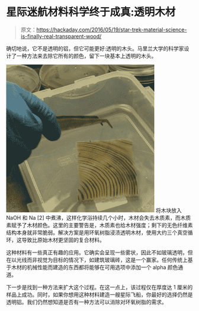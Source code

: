 # 星际迷航材料科学终于成真:透明木材

> 原文：<https://hackaday.com/2016/05/19/star-trek-material-science-is-finally-real-transparent-wood/>

确切地说，它不是透明的铝，但它可能更好:透明的木头。马里兰大学的科学家设计了一种方法来去除它所有的颜色，留下一块基本上透明的木头。

[![IMG_20160518_110605](img/8312721d2bc1f02d563b17c3e5b90483.png)](https://hackaday.com/wp-content/uploads/2016/05/img_20160518_110605.jpg) 将木块放入 NaOH 和 Na [2] 中煮沸，这样化学浴持续几个小时，木材会失去木质素，而木质素赋予了木材颜色。这里的主要警告是，木质素也给木材强度；剩下的无色纤维素结构本身就非常脆弱。解决方案是用环氧树脂浸渍透明木材，使用大约三个真空循环，这导致比原始木材更坚固的复合材料。

这种材料有一些真正有趣的应用。它确实会呈现一些雾状，因此不如玻璃透明，但在以光线而非视觉为目标的情况下，如建筑玻璃砖，这是一个赢家。任何传统上基于木材的机械性能而建造的东西都将能够在可用选项中添加一个 alpha 颜色通道。

下一步是找到一种方法来扩大这个过程。在这一点上，该过程仅在厚度达 1 厘米的样品上成功。同时，如果你想用这种材料建造一艘星际飞船，你最好的选择仍然是透明铝。我们仍然想知道是否有一种方法可以消除对环氧树脂的需求。